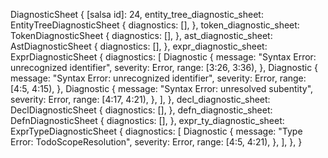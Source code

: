 DiagnosticSheet {
    [salsa id]: 24,
    entity_tree_diagnostic_sheet: EntityTreeDiagnosticSheet {
        diagnostics: [],
    },
    token_diagnostic_sheet: TokenDiagnosticSheet {
        diagnostics: [],
    },
    ast_diagnostic_sheet: AstDiagnosticSheet {
        diagnostics: [],
    },
    expr_diagnostic_sheet: ExprDiagnosticSheet {
        diagnostics: [
            Diagnostic {
                message: "Syntax Error: unrecognized identifier",
                severity: Error,
                range: [3:26, 3:36),
            },
            Diagnostic {
                message: "Syntax Error: unrecognized identifier",
                severity: Error,
                range: [4:5, 4:15),
            },
            Diagnostic {
                message: "Syntax Error: unresolved subentity",
                severity: Error,
                range: [4:17, 4:21),
            },
        ],
    },
    decl_diagnostic_sheet: DeclDiagnosticSheet {
        diagnostics: [],
    },
    defn_diagnostic_sheet: DefnDiagnosticSheet {
        diagnostics: [],
    },
    expr_ty_diagnostic_sheet: ExprTypeDiagnosticSheet {
        diagnostics: [
            Diagnostic {
                message: "Type Error: TodoScopeResolution",
                severity: Error,
                range: [4:5, 4:21),
            },
        ],
    },
}